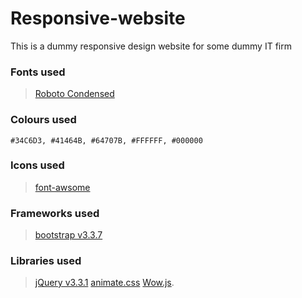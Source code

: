 # Responsive-website
This is a dummy  responsive design website for some dummy IT firm

### Fonts used
> [Roboto Condensed](https://fonts.google.com/specimen/Roboto+Condensed?selection.family=Roboto+Condensed:300,300i,400,400i,700,700i)

 ### Colours used
  `#34C6D3, #41464B, #64707B, #FFFFFF, #000000`

### Icons used
> [font-awsome](https://fontawesome.com)

### Frameworks used
> [bootstrap v3.3.7](https://getbootstrap.com/docs/3.3/)

### Libraries used
> [jQuery v3.3.1](http://jquery.com)
> [animate.css](https://daneden.github.io/animate.css/)
> [Wow.js](https://wowjs.uk).
